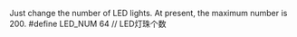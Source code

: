 Just change the number of LED lights. At present, the maximum number is 200.
#define LED_NUM  64  // LED灯珠个数
